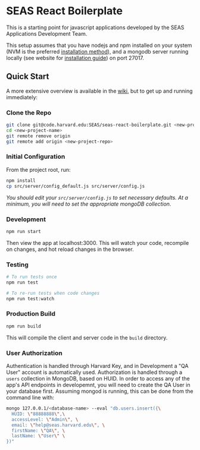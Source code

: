 # SEAS React Boilerplate

This is a starting point for javascript applications developed by the SEAS Applications Development Team.

This setup assumes that you have nodejs and npm installed on your system (NVM is the preferred [installation method](https://github.com/creationix/nvm)), and a mongodb server running locally (see website for [installation guide](https://docs.mongodb.com/manual/installation/)) on port 27017.

## Quick Start

A more extensive overview is available in the [wiki](https://code.harvard.edu/SEAS/seas-react-boilerplate/wiki), but to get up and running immediately:

### Clone the Repo

```bash
git clone git@code.harvard.edu:SEAS/seas-react-boilerplate.git <new-project-name>
cd <new-project-name>
git remote remove origin
git remote add origin <new-project-repo>
```

### Initial Configuration

From the project root, run:

```bash
npm install
cp src/server/config_default.js src/server/config.js
```

_You should edit your `src/server/config.js` to set necessary defaults. At a minimum, you will need to set the appropriate mongoDB collection._

### Development

```bash
npm run start
```

Then view the app at localhost:3000. This will watch your code, recompile on changes, and hot reload changes in the browser.

### Testing

```bash
# To run tests once
npm run test

# To re-run tests when code changes
npm run test:watch
```

### Production Build

```bash
npm run build
```

This will compile the client and server code in the `build` directory.

### User Authorization

Authentication is handled through Harvard Key, and in Development a "QA User" account is automatically used. Authorization is handled through a `users` collection in MongoDB, based on HUID. In order to access any of the app's API endpoints in developemnt, you will need to create the QA User in your database first. Assuming mongod is running, this can be done from the command line with:

```bash
mongo 127.0.0.1/<database-name> --eval "db.users.insert({\
  HUID: \"88888888\",\
  accessLevel: \"Admin\", \
  email: \"help@seas.harvard.edu\", \
  firstName: \"QA\", \
  lastName: \"User\" \
})"
```
